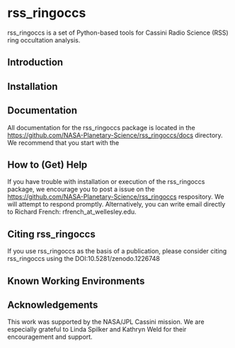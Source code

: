 # rss_ringoccs
rss_ringoccs is a set of Python-based tools for Cassini Radio Science (RSS) ring occultation analysis.

## Introduction



## Installation

## Documentation
All documentation for the rss_ringoccs package is located in the https://github.com/NASA-Planetary-Science/rss_ringoccs/docs
directory. We recommend that you start with the 
## How to (Get) Help
If you have trouble with installation or execution of the rss_ringoccs package, we encourage you to post a issue on the https://github.com/NASA-Planetary-Science/rss_ringoccs respository. We will attempt to respond promptly. Alternatively, you can write email directly to Richard French: rfrench_at_wellesley.edu.
## Citing rss_ringoccs
If you use rss_ringoccs as the basis of a publication, please consider 
citing rss_ringoccs using the DOI:10.5281/zenodo.1226748

## Known Working Environments

## Acknowledgements
This work was supported by the NASA/JPL Cassini mission. We are especially grateful 
to Linda Spilker and Kathryn Weld for their encouragement and support.
